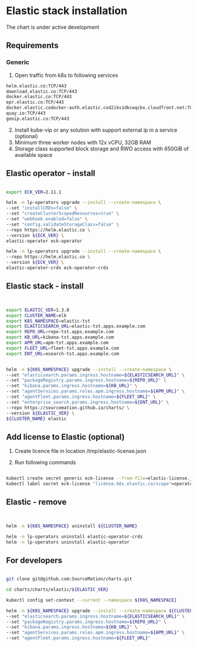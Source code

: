 
# Elastic stack installation

The chart is under active development

## Requirements

### Generic

1. Open traffic from k8s to following services

```bash
helm.elastic.co:TCP/443
download.elastic.co:TCP/443
docker.elastic.co:TCP/443
epr.elastic.co:TCP/443
docker.elastic.codocker-auth.elastic.cod2iks1dkcwqcbx.cloudfront.net:TCP/443
quay.io:TCP/443
geoip.elastic.co:TCP/443
```

2. Install kube-vip or any solution with support external ip in a service (optional)
3. Minimum three worker nodes with 12x vCPU, 32GB RAM
4. Storage class supported block storage and RWO access with 650GiB of available space

## Elastic operator - install

```bash 

export ECK_VER=2.11.1

helm -n lp-operators upgrade --install --create-namespace \
--set "installCRDs=false" \
--set "createClusterScopedResources=true" \
--set "webhook.enabled=false" \
--set "config.validateStorageClass=false" \
--repo https://helm.elastic.co \
--version ${ECK_VER} \
elastic-operator eck-operator

helm -n lp-operators upgrade --install --create-namespace \
--repo https://helm.elastic.co \
--version ${ECK_VER} \
elastic-operator-crds eck-operator-crds


```

## Elastic stack - install

```bash


export ELASTIC_VER=1.3.0
export CLUSTER_NAME=elk
export K8S_NAMESPACE=elastic-tst
export ELASTICSEARCH_URL=elastic-tst.apps.example.com
export REPO_URL=repo-tst.apps.example.com
export KB_URL=kibana-tst.apps.example.com
export APM_URL=apm-tst.apps.example.com
export FLEET_URL=fleet-tst.apps.example.com
export ENT_URL=esearch-tst.apps.example.com


helm -n ${K8S_NAMESPACE} upgrade --install --create-namespace \
--set "elasticsearch.params.ingress.hostname=${ELASTICSEARCH_URL}" \
--set "packageRegistry.params.ingress.hostname=${REPO_URL}" \
--set "kibana.params.ingress.hostname=${KB_URL}" \
--set "agentServices.params.roles.apm.ingress.hostname=${APM_URL}" \
--set "agentFleet.params.ingress.hostname=${FLEET_URL}" \
--set "enterprise_search.params.ingress.hostname=${ENT_URL}" \
--repo https://sourcemation.github.io/charts/ \
--version ${ELASTIC_VER} \
${CLUSTER_NAME} elastic


```

## Add license to Elastic (optional)

1. Create licence file in location /tmp/elastic-license.json

2. Run following commands

```bash

kubectl create secret generic eck-license --from-file=elastic-license.json -n ${K8S_NAMESPACE} 
kubectl label secret eck-license "license.k8s.elastic.co/scope"=operator -n ${K8S_NAMESPACE}

```


## Elastic - remove


```bash


helm -n ${K8S_NAMESPACE} uninstall ${CLUSTER_NAME}

helm -n lp-operators uninstall elastic-operator-crds
helm -n lp-operators uninstall elastic-operator

```


## For developers


```bash 

git clone git@github.com:SourceMation/charts.git

cd charts/charts/elastic/${ELASTIC_VER}

kubectl config set-context --current --namespace ${K8S_NAMESPACE}

helm -n ${K8S_NAMESPACE} upgrade --install --create-namespace ${CLUSTER_NAME} . \
--set "elasticsearch.params.ingress.hostname=${ELASTICSEARCH_URL}" \
--set "packageRegistry.params.ingress.hostname=${REPO_URL}" \
--set "kibana.params.ingress.hostname=${KB_URL}" \
--set "agentServices.params.roles.apm.ingress.hostname=${APM_URL}" \
--set "agentFleet.params.ingress.hostname=${FLEET_URL}"

```
